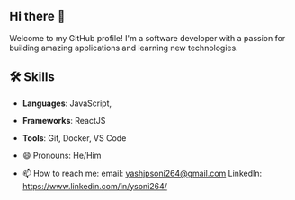 ## Hi there 👋

Welcome to my GitHub profile! I'm a software developer with a passion for building amazing applications and learning new technologies.

## 🛠️ Skills

- **Languages**: JavaScript, 
- **Frameworks**: ReactJS
- **Tools**: Git, Docker, VS Code

- 😄 Pronouns: He/Him
- 📫 How to reach me: email: yashjpsoni264@gmail.com LinkedIn: https://www.linkedin.com/in/ysoni264/
<!--
**Yash-Soni/Yash-Soni** is a ✨ _special_ ✨ repository because its `README.md` (this file) appears on your GitHub profile.

Here are some ideas to get you started:

- 🔭 I’m currently working on ...
- 🌱 I’m currently learning ...
- 👯 I’m looking to collaborate on ...
- 🤔 I’m looking for help with ...
- 💬 Ask me about ...
- 📫 How to reach me: ...
- 😄 Pronouns: ...
- ⚡ Fun fact: ...
-->
